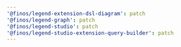 ```yaml
---
'@finos/legend-extension-dsl-diagram': patch
'@finos/legend-graph': patch
'@finos/legend-studio': patch
'@finos/legend-studio-extension-query-builder': patch
---
```

